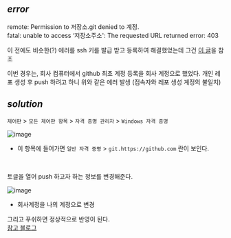 ## _error_

remote: Permission to 저장소.git denied to 계정.<br>
fatal: unable to access ‘저장소주소': The requested URL returned error: 403<br>

이 전에도 비슷한(?) 에러를 ssh 키를 발급 받고 등록하여 해결했었는데 그건 [이 글](https://maliceit.tistory.com/51)을 참조<br>

이번 경우는, 회사 컴퓨터에서 github 최초 계정 등록을 회사 계정으로 했었다. 개인 레포 생성 후 push 하려고 하니 위와 같은 에러 발생 (접속자와 레포 생성 계정의 불일치)<br>

## _solution_

`제어판` > `모든 제어판 항목` > `자격 증명 관리자` > `Windows 자격 증명`

![image](https://user-images.githubusercontent.com/99732695/214462163-d053be49-40e2-4a08-8b69-737f37db8912.png)

- 이 항목에 들어가면 `일반 자격 증명` > `git.https://github.com` 란이 보인다.

<br>

토글을 열어 push 하고자 하는 정보를 변경해준다.

![image](https://user-images.githubusercontent.com/99732695/214462184-e4afc38e-5ea2-45c1-b3f1-9c8ab30a0752.png)

- 회사계정을 나의 계정으로 변경<br>

그리고 푸쉬하면 정상적으로 반영이 된다.<br>
[참고 블로그](https://recoveryman.tistory.com/392)
